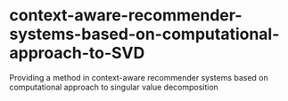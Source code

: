 # context-aware-recommender-systems-based-on-computational-approach-to-SVD
Providing a method in context-aware recommender systems based on computational approach to singular value decomposition
